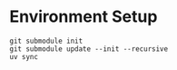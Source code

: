 # Environment Setup

```shell
git submodule init
git submodule update --init --recursive
uv sync
```
